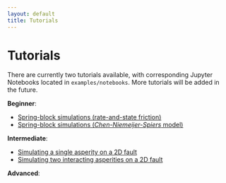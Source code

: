 ```yaml
---
layout: default
title: Tutorials
---
```


# Tutorials

There are currently two tutorials available, with corresponding Jupyter Notebooks located in `examples/notebooks`. More tutorials will be added in the future.



**Beginner**:

* [Spring-block simulations (rate-and-state friction)](tutorial_RSF_spring-block.html)
* [Spring-block simulations (*Chen-Niemeijer-Spiers* model)](tutorial_CNS_spring-block.html)



**Intermediate**:

- [Simulating a single asperity on a 2D fault](tutorial_single_asperity_python.html)
- [Simulating two interacting asperities on a 2D fault](tutorial_double_asperity_python.html)



**Advanced**:


